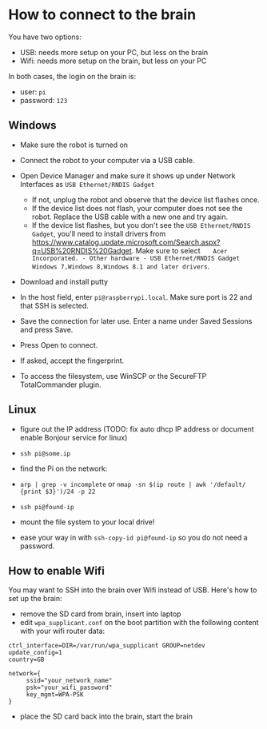 How to connect to the brain
===========================

You have two options:
- USB: needs more setup on your PC, but less on the brain
- Wifi: needs more setup on the brain, but less on your PC

In both cases, the login on the brain is:
- user: `pi`
- password: `123`

Windows
-------

- Make sure the robot is turned on
- Connect the robot to your computer via a USB cable.
- Open Device Manager and make sure it shows up under Network Interfaces as `USB Ethernet/RNDIS Gadget`
  - If not, unplug the robot and observe that the device list flashes once.
  - If the device list does not flash, your computer does not see the robot. Replace the USB cable with a new one and try again.
  - If the device list flashes, but you don't see the `USB Ethernet/RNDIS Gadget`, you'll need to install drivers from https://www.catalog.update.microsoft.com/Search.aspx?q=USB%20RNDIS%20Gadget. Make sure to select `	Acer Incorporated. - Other hardware - USB Ethernet/RNDIS Gadget	Windows 7,Windows 8,Windows 8.1 and later drivers`.

- Download and install putty
- In the host field, enter `pi@raspberrypi.local`. Make sure port is 22 and that SSH is selected.
- Save the connection for later use. Enter a name under Saved Sessions and press Save.
- Press Open to connect.
- If asked, accept the fingerprint.
- To access the filesystem, use WinSCP or the SecureFTP TotalCommander plugin.

Linux
-----

- figure out the IP address (TODO: fix auto dhcp IP address or document enable Bonjour service for linux)
- `ssh pi@some.ip`

- find the Pi on the network:
- `arp | grep -v incomplete` or `nmap -sn $(ip route | awk '/default/ {print $3}')/24 -p 22`
- `ssh pi@found-ip`
- mount the file system to your local drive!
- ease your way in with `ssh-copy-id pi@found-ip` so you do not need a password.

How to enable Wifi
------------------

You may want to SSH into the brain over Wifi instead of USB. Here's how to set up the brain:

- remove the SD card from brain, insert into laptop
- edit `wpa_supplicant.conf` on the boot partition with the following content with your wifi router data:

```
ctrl_interface=DIR=/var/run/wpa_supplicant GROUP=netdev
update_config=1
country=GB

network={
     ssid="your_network_name"
     psk="your_wifi_password"
     key_mgmt=WPA-PSK
}
```

- place the SD card back into the brain, start the brain

